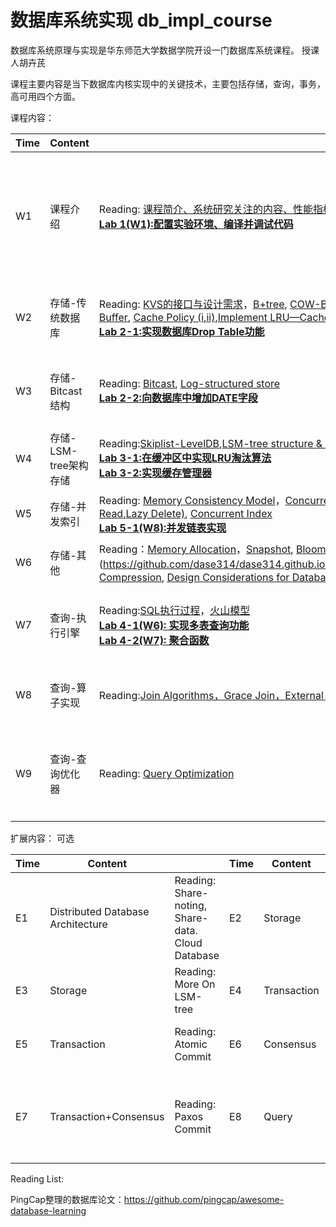 # 数据库系统实现 db_impl_course

数据库系统原理与实现是华东师范大学数据学院开设一门数据库系统课程。 授课人胡卉芪

课程主要内容是当下数据库内核实现中的关键技术，主要包括存储，查询，事务，高可用四个方面。


课程内容：

| Time | Content|                                                                                                                                                                                                                                                                                                                                                                                                                                                                                                                                                                                                                                                                                                                                                                                     |Time|Content| |
|------|-------|-------------------------------------------------------------------------------------------------------------------------------------------------------------------------------------------------------------------------------------------------------------------------------------------------------------------------------------------------------------------------------------------------------------------------------------------------------------------------------------------------------------------------------------------------------------------------------------------------------------------------------------------------------------------------------------------------------------------------------------------------------------------------------------|------|------|------|
|W1| 课程介绍| Reading: [课程简介、系统研究关注的内容、性能指标、课程要求](https://github.com/dase314/dase314.github.io/blob/main/files/w1-overview.pdf) <br/>[**Lab 1(W1):配置实验环境、编译并调试代码**](https://www.notion.so/dase314/Lab1-86faf4dfacb34f7797727b06e7867c5f?pvs=4)                                                                                                                                                                                                                                                                                                                                                                                                                                                                                                                                                   |W10| 事务-异常与隔离级别 | Reading:[Serializablity（i)](http://www.mathcs.emory.edu/~cheung/Courses/554/Syllabus/7-serializability/serializability.html), [Serializablity（ii)](http://www.mathcs.emory.edu/~cheung/Courses/554/Syllabus/7-serializability/serializability1.html)，[Conflict Serializable](http://www.mathcs.emory.edu/~cheung/Courses/554/Syllabus/7-serializability/conflict-serial.html), [Recoverability-Emory](http://www.mathcs.emory.edu/~cheung/Courses/554/Syllabus/8-recv+serial/recoverable.html)， [Transaction Anomaly,Isolation Levels](https://github.com/dase314/dase314.github.io/blob/main/files/IsolationLevels.pdf), [分布式一致性与隔离级别的关系](https://github.com/dase314/dase314.github.io/blob/main/files/%E9%9A%94%E7%A6%BB%E7%BA%A7%E5%88%AB%E4%B8%8E%E4%B8%80%E8%87%B4%E6%80%A7.pdf)            |
|W2|存储-传统数据库| Reading: [KVS的接口与设计需求](https://github.com/dase314/dase314.github.io/blob/main/files/W2-KVS%E6%8E%A5%E5%8F%A3.pptx)，[B+tree](https://www.geeksforgeeks.org/introduction-of-b-tree/?ref=lbp),  [COW-B+tree](http://www.bzero.se/ldapd/btree.html)，[Page Structure，Database Buffer](https://github.com/dase314/dase314.github.io/blob/main/files/W4-BufferPool.pptx), [Cache Policy (i](https://www.geeksforgeeks.org/page-replacement-algorithms-in-operating-systems/)[,ii)](http://www.mathcs.emory.edu/~cheung/Courses/355/Syllabus/9-virtual-mem/SC-replace.html),[Implement LRU—Cache](https://github.com/dase314/dase314.github.io/blob/main/files/LRU.pdf) <br/> [**Lab 2-1:实现数据库Drop Table功能**](https://www.notion.so/dase314/Lab2-Drop-Table-DATE-2b7b696682614f81ae7173786fc709f4?pvs=4) |W11|事务-并发控制（一） | Reading: [2PL，S2PL，Basic Timestamp](https://github.com/dase314/dase314.github.io/blob/main/files/%E5%B9%B6%E5%8F%91%E6%8E%A7%E5%88%B6%E7%AE%97%E6%B3%95(%E4%B8%80).pdf) <br/>[**Lab 5-2(W10-W11):2PL算法实现**](https://confirmed-mink-e71.notion.site/Lab5-2-2PL-798e96d2bb4a4e6e9da7ce322974edca)   |
|W3|存储-Bitcast结构| Reading:  [Bitcast](https://github.com/dase314/dase314.github.io/blob/main/files/W2-Bitcast.pptx), [Log-structured store](http://blog.notdot.net/2009/12/Damn-Cool-Algorithms-Log-structured-storage) <br/> [**Lab 2-2:向数据库中增加DATE字段**](https://www.notion.so/dase314/Lab2-Drop-Table-DATE-2b7b696682614f81ae7173786fc709f4?pvs=4)                                                                                                                                                                                                                                                                                                                                                                                                                                                                                                                                            |W12| 事务-并发控制（二）|Reading:[OCC， MVCC，Snapshot Isolation](https://github.com/dase314/dase314.github.io/blob/main/files/%E5%B9%B6%E5%8F%91%E6%8E%A7%E5%88%B6%E7%AE%97%E6%B3%95(%E4%BA%8C).pdf) <br/>[**Lab 5-3(W12):OCC算法实现**](https://confirmed-mink-e71.notion.site/Lab5-3-OCC-43527334dc4d495bbe3b780fdc6f3d2d)  |
|W4|存储-LSM-tree架构存储| Reading:[Skiplist-LevelDB](https://github.com/dase314/dase314.github.io/blob/main/files/skiplist-leveldb.pdf),[LSM-tree structure & LevelDB](https://github.com/dase314/dase314.github.io/blob/main/files/W2-LSM-tree.pptx),[More about Compaction](https://github.com/dase314/dase314.github.io/blob/main/files/MoreAboutCompaction.pdf) <br/> [**Lab 3-1:在缓冲区中实现LRU淘汰算法**](https://www.notion.so/dase314/Lab3-LRU-a21ab9c6810b470080814a032b3127eb?pvs=4)<br/> [**Lab 3-2:实现缓存管理器**](https://www.notion.so/dase314/Lab3-LRU-a21ab9c6810b470080814a032b3127eb?pvs=4)                                                                                                                                                                                                                                                                                                                                                                                                                                                                                                                                                                            |W13| 事务-日志管理|Reading:[日志与缓冲区关系](https://github.com/dase314/dase314.github.io/blob/main/files/WAL-Log.pdf),[ARIES](https://github.com/dase314/dase314.github.io/blob/main/files/n12-Recovery.pdf)<br/> [**实现 Order By 功能**](https://lightning-cheque-89b.notion.site/Project-Order-By-d6c36b6884f841c9996c1a8c6d3e6c33)   |
|W5|存储-并发索引| Reading: [Memory Consistency Model](https://en.wikipedia.org/wiki/Linearizability)，[Concurrent Linklist（Lock coupling，Optimistic Read,Lazy Delete)](https://github.com/dase314/dase314.github.io/blob/main/files/W6-CC4OLL-new.pdf), [Concurrent Index](https://github.com/dase314/dase314.github.io/blob/main/files/w6-index.pdf)<br/>  [**Lab 5-1(W8):并发链表实现**](https://github.com/advancedalgebra/CC4OLL)                                                                                                                                                                                                                                                                                                                                                                                          |W14|高可用-数据库备份，Raft（一） |Reading:[Raft](https://github.com/dase314/dase314.github.io/blob/main/files/Raft2023.pptx)， [Raft Paper](https://web.stanford.edu/~ouster/cgi-bin/papers/raft-atc14) |
|W6|存储-其他 | Reading：[Memory Allocation](https://github.com/dase314/dase314.github.io/blob/main/files/memory_allocator.pdf)，[Snapshot](https://github.com/dase314/dase314.github.io/blob/main/files/snapshot.pdf), [Bloomfilter](https://en.wikipedia.org/wiki/Bloom_filter#:~:text=A%20Bloom%20filter%20is%20a,a%20member%20of%20a%20set.)，[Second Index](https://github.com/dase314/dase314.github.io/blob/main/files/secondaryIndex.pdf)，[Compression](https://devopedia.org/database-compression#:~:text=While%20most%20compression%20algorithms%20are,techniques%20used%20in%20database%20applications.), [Design Considerations for Database storage](https://github.com/dase314/dase314.github.io/blob/main/files/DesignConsideration.md)                                                                                                                                                                                                                                                                                                                                                                                                                                                                        |W15|高可用-Raft（二）|Reading: 见上 <br/> [**Lab 6(W14-W17):实现Raft算法**](https://abaft-linseed-b4c.notion.site/Raft-f082488bed0942f4a7ec2abf80d9e065?pvs=4)|
|W7|查询-执行引擎| Reading:[SQL执行过程](https://github.com/dase314/dase314.github.io/blob/main/files/query_overview.pdf)，[火山模型](https://github.com/dase314/dase314.github.io/blob/main/files/Vocano%20Model.pdf) <br/> [**Lab 4-1(W6): 实现多表查询功能**](https://www.notion.so/dase314/2024-3cc30209fabf45d3ba23492fd60e00e3?pvs=4#81b7179346fa47de877b4c41b782868e)<br/> [**Lab 4-2(W7): 聚合函数**](https://www.notion.so/dase314/2024-3cc30209fabf45d3ba23492fd60e00e3?pvs=4#d6b6e956e524421fae1380c804863fb3)                                                                                                                                                                                                                                                                                                                                                                                                                                                                                                                                                      |W16|高可用-分布式一致性与Basic Paxos（一）|Reading: [Distributed consensus revised-Heidi Howard](https://github.com/dase314/dase314.github.io/blob/main/files/W16-BasicPaxos.pdf)|
|W8|查询-算子实现| Reading:[Join Algorithms，Grace Join，External Sort](https://github.com/dase314/dase314.github.io/blob/main/files/db_impl_joins.pdf)                                                                                                                                                                                                                                                                                                                                                                                                                                                                                                                                                                                                                                                  |W17|高可用-分布式一致性与Basic Paxos(二）|Reading: 见上|
|W9|查询-查询优化器| Reading: [Query Optimization](https://github.com/dase314/dase314.github.io/blob/main/files/query_queryopt.pdf)                                                                                                                                                                                                                                                                                                                                                                                                                                                                                                                                                                                                                                                                      |W18|分布式数据库主要技术扩展（MPP、分布式事务等）|Reading:|



扩展内容： 可选

| Time | Content|                                                                                                                                                                                                                                                                                                                                                                                                                                                              |Time|Content| |
|------|-------|-------------------------------------------------------------------------------------------------------------------------------------------------------------------------------------------------------------------------------------------------------------------------------------------------------------------------------------------------------------------------------------------------------------------------------------------------------------------------------------------------------------------------------------------------------------------------------------------------------------------------------------------------------------------------------------------------------------------------------------------------------------------------------------|------|------|------|
|E1| Distributed Database Architecture | Reading: Share-noting, Share-data. Cloud Database                                       |E2| Storage| Reading: Data Partition, Consistent Hashing|     
|E3| Storage | Reading: More On LSM-tree     |E4| Transaction| Reading: Distributed Concurrency Control|  
|E5| Transaction | Reading: Atomic Commit     |E6|Consensus| Reading: There is more on consensus|  
|E7|  Transaction+Consensus | Reading: Paxos Commit     |E8| Query| Reading: Exchange, Map-Reduce, Massive Parallel Execution|  



Reading List: 

PingCap整理的数据库论文：https://github.com/pingcap/awesome-database-learning
